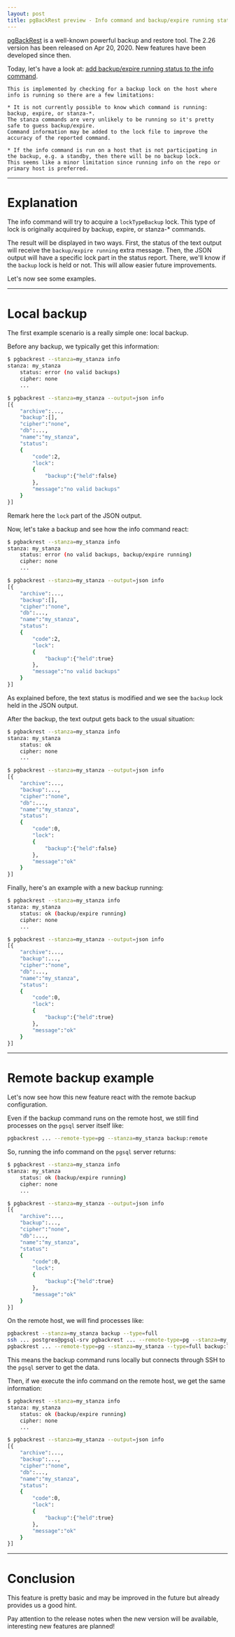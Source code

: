```yaml
---
layout: post
title: pgBackRest preview - Info command and backup/expire running status
---
```


[pgBackRest](http://pgbackrest.org/) is a well-known powerful backup and 
restore tool. The 2.26 version has been released on Apr 20, 2020. New features 
have been developed since then.

Today, let's have a look at: [add backup/expire running status to the info command](https://github.com/pgbackrest/pgbackrest/commit/e92eb709).

```
This is implemented by checking for a backup lock on the host where info is running so there are a few limitations:

* It is not currently possible to know which command is running: backup, expire, or stanza-*. 
The stanza commands are very unlikely to be running so it's pretty safe to guess backup/expire. 
Command information may be added to the lock file to improve the accuracy of the reported command.

* If the info command is run on a host that is not participating in the backup, e.g. a standby, then there will be no backup lock. 
This seems like a minor limitation since running info on the repo or primary host is preferred.
```

<!--MORE-->

-----

# Explanation

The info command will try to acquire a `lockTypeBackup` lock. This type of 
lock is originally acquired by backup, expire, or stanza-* commands.

The result will be displayed in two ways. First, the status of the text output 
will receive the `backup/expire running` extra message. Then, the JSON output 
will have a specific lock part in the status report. There, we'll know if the 
`backup` lock is held or not. This will allow easier future improvements.

Let's now see some examples.

-----

# Local backup

The first example scenario is a really simple one: local backup.

Before any backup, we typically get this information:

```bash
$ pgbackrest --stanza=my_stanza info
stanza: my_stanza
    status: error (no valid backups)
    cipher: none
    ...

$ pgbackrest --stanza=my_stanza --output=json info
[{
	"archive":...,
	"backup":[],
	"cipher":"none",
	"db":...,
	"name":"my_stanza",
	"status":
	{
		"code":2,
		"lock":
		{
			"backup":{"held":false}
		},
		"message":"no valid backups"
	}
}]
```

Remark here the `lock` part of the JSON output.

Now, let's take a backup and see how the info command react:

```bash 
$ pgbackrest --stanza=my_stanza info
stanza: my_stanza
    status: error (no valid backups, backup/expire running)
    cipher: none
    ...

$ pgbackrest --stanza=my_stanza --output=json info
[{
	"archive":...,
	"backup":[],
	"cipher":"none",
	"db":...,
	"name":"my_stanza",
	"status":
	{
		"code":2,
		"lock":
		{
			"backup":{"held":true}
		},
		"message":"no valid backups"
	}
}]
```

As explained before, the text status is modified and we see the `backup` lock 
held in the JSON output.

After the backup, the text output gets back to the usual situation:

```bash
$ pgbackrest --stanza=my_stanza info
stanza: my_stanza
    status: ok
    cipher: none
    ...

$ pgbackrest --stanza=my_stanza --output=json info
[{
	"archive":...,
	"backup":...,
	"cipher":"none",
	"db":...,
	"name":"my_stanza",
	"status":
	{
		"code":0,
		"lock":
		{
			"backup":{"held":false}
		},
		"message":"ok"
	}
}]
```

Finally, here's an example with a new backup running:

```bash
$ pgbackrest --stanza=my_stanza info
stanza: my_stanza
    status: ok (backup/expire running)
    cipher: none
    ...

$ pgbackrest --stanza=my_stanza --output=json info
[{
	"archive":...,
	"backup":...,
	"cipher":"none",
	"db":...,
	"name":"my_stanza",
	"status":
	{
		"code":0,
		"lock":
		{
			"backup":{"held":true}
		},
		"message":"ok"
	}
}]
```

-----

# Remote backup example

Let's now see how this new feature react with the remote backup configuration.

Even if the backup command runs on the remote host, we still find processes on 
the `pgsql` server itself like:

```bash
pgbackrest ... --remote-type=pg --stanza=my_stanza backup:remote
```

So, running the info command on the `pgsql` server returns:

```bash
$ pgbackrest --stanza=my_stanza info
stanza: my_stanza
    status: ok (backup/expire running)
    cipher: none
    ...

$ pgbackrest --stanza=my_stanza --output=json info
[{
	"archive":...,
	"backup":...,
	"cipher":"none",
	"db":...,
	"name":"my_stanza",
	"status":
	{
		"code":0,
		"lock":
		{
			"backup":{"held":true}
		},
		"message":"ok"
	}
}]
```

On the remote host, we will find processes like:

```bash
pgbackrest --stanza=my_stanza backup --type=full
ssh ... postgres@pgsql-srv pgbackrest ... --remote-type=pg --stanza=my_stanza backup:remote
pgbackrest ... --remote-type=pg --stanza=my_stanza --type=full backup:local
```

This means the backup command runs locally but connects through SSH to the 
`pgsql` server to get the data.

Then, if we execute the info command on the remote host, we get the same information:

```bash
$ pgbackrest --stanza=my_stanza info
stanza: my_stanza
    status: ok (backup/expire running)
    cipher: none
    ...

$ pgbackrest --stanza=my_stanza --output=json info
[{
	"archive":...,
	"backup":...,
	"cipher":"none",
	"db":...,
	"name":"my_stanza",
	"status":
	{
		"code":0,
		"lock":
		{
			"backup":{"held":true}
		},
		"message":"ok"
	}
}]
```

-----

# Conclusion

This feature is pretty basic and may be improved in the future but already 
provides us a good hint. 

Pay attention to the release notes when the new version will be available, 
interesting new features are planned!